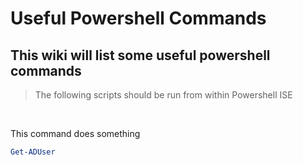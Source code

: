 # Useful Powershell Commands
## This wiki will list some useful powershell commands

> The following scripts should be run from within Powershell ISE

<br>

This command does something
```Powershell ISE
Get-ADUser
```

